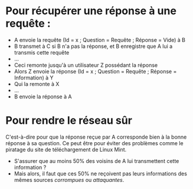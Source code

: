 # Pour récupérer une réponse à une requête :
 * A envoie la requête (Id = x ; Question = Requête ; Réponse = Vide) à B
 * B transmet à C si B n'a pas la réponse, et B enregistre que A lui a transmis cette requête
 * ...
 * Ceci remonte jusqu'à un utilisateur Z possédant la réponse
 * Alors Z envoie la réponse (Id = x ; Question = Requête ; Réponse = Information) à Y
 * Qui la remonte à X
 * ...
 * B envoie la réponse à A

# Pour rendre le réseau sûr
C'est-à-dire pour que la réponse reçue par A corresponde bien à la bonne réponse à sa question. Ce peut être pour éviter des problèmes comme le piratage du site de téléchargement de Linux Mint.
 * S'assurer que au moins 50% des voisins de A lui transmettent cette information ?
 * Mais alors, il faut que ces 50% ne reçoivent pas leurs informations des mêmes sources *corrompues* ou *attaquantes*.
